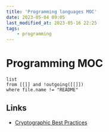 ```yaml
---
title: 'Programming languages MOC'
date: 2023-05-04 09:05
last_modified_at: 2023-05-16 22:25
tags:
    - programming
---
```


# Programming MOC

```dataview
list
from [[]] and !outgoing([[]])
where file.name != "README"
```

## Links

-   [Cryptographic Best Practices](https://gist.github.com/atoponce/07d8d4c833873be2f68c34f9afc5a78a)
